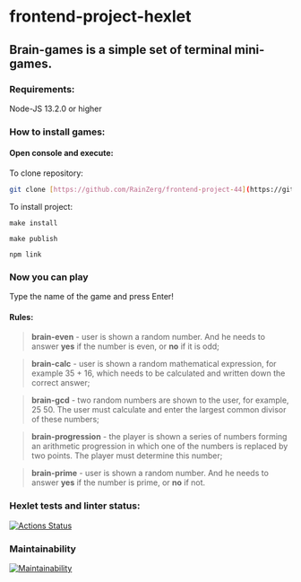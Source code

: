 # frontend-project-hexlet
## Brain-games is a simple set of terminal mini-games.

### Requirements:

  Node-JS 13.2.0 or higher

### How to install games: 
#### Open console and execute:
  To clone repository:
  ```sh
git clone [https://github.com/RainZerg/frontend-project-44](https://github.com/Dmitri49/terminal_mini_games.git)
```
  To install project:
  ```
make install
```
  ```
make publish
```
  ```
npm link
```

### Now you can play

Type the name of the game and press Enter!

#### Rules:

> **brain-even** - user is shown a random number. And he needs to answer **yes** if the number is even, or **no** if it is odd;

> **brain-calс** - user is shown a random mathematical expression, for example 35 + 16, which needs to be calculated and written down the correct answer;

> **brain-gcd** - two random numbers are shown to the user, for example, 25 50. The user must calculate and enter the largest common divisor of these numbers;

> **brain-progression** - the player is shown a series of numbers forming an arithmetic progression in which one of the numbers is replaced by two points. The player must determine this number;

> **brain-prime** - user is shown a random number. And he needs to answer **yes** if the number is prime, or **no** if not.


### Hexlet tests and linter status:
[![Actions Status](https://github.com/Dmitri49/js-starter-project-44/actions/workflows/hexlet-check.yml/badge.svg)](https://github.com/Dmitri49/js-starter-project-44/actions)

### Maintainability
[![Maintainability](https://api.codeclimate.com/v1/badges/6b9ce2251091f00e9bdf/maintainability)](https://codeclimate.com/github/Dmitri49/js-starter-project-44/maintainability)
